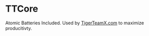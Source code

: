 # TTCore

Atomic Batteries Included. Used by [TigerTeamX.com](https://tigerteamx.com) to maximize producitivty.
